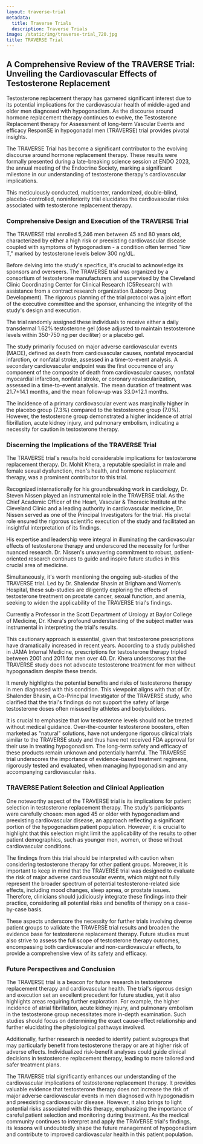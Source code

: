 ```yaml
---
layout: traverse-trial
metadata:
  title: Traverse Trials
  description: Traverse Trials
image: /static/img/traverse-trial_720.jpg
title: TRAVERSE Trial
---
```

## A Comprehensive Review of the TRAVERSE Trial: Unveiling the Cardiovascular Effects of Testosterone Replacement



Testosterone replacement therapy has garnered significant interest due to its potential implications for the cardiovascular health of middle-aged and older men diagnosed with hypogonadism. As the discourse around hormone replacement therapy continues to evolve, the Testosterone Replacement therapy for Assessment of long-term Vascular Events and efficacy ResponSE in hypogonadal men (TRAVERSE) trial provides pivotal insights.



The TRAVERSE Trial has become a significant contributor to the evolving discourse around hormone replacement therapy. These results were formally presented during a late-breaking science session at ENDO 2023, the annual meeting of the Endocrine Society, marking a significant milestone in our understanding of testosterone therapy's cardiovascular implications.



This meticulously conducted, multicenter, randomized, double-blind, placebo-controlled, noninferiority trial elucidates the cardiovascular risks associated with testosterone replacement therapy.



### Comprehensive Design and Execution of the TRAVERSE Trial

The TRAVERSE trial enrolled 5,246 men between 45 and 80 years old, characterized by either a high risk or preexisting cardiovascular disease coupled with symptoms of hypogonadism - a condition often termed "low T," marked by testosterone levels below 300 ng/dL. 



Before delving into the study's specifics, it's crucial to acknowledge its sponsors and overseers. The TRAVERSE trial was organized by a consortium of testosterone manufacturers and supervised by the Cleveland Clinic Coordinating Center for Clinical Research (C5Research) with assistance from a contract research organization (Labcorp Drug Development). The rigorous planning of the trial protocol was a joint effort of the executive committee and the sponsor, enhancing the integrity of the study's design and execution.



The trial randomly assigned these individuals to receive either a daily transdermal 1.62% testosterone gel (dose adjusted to maintain testosterone levels within 350-750 ng per deciliter) or a placebo gel.



The study primarily focused on major adverse cardiovascular events (MACE), defined as death from cardiovascular causes, nonfatal myocardial infarction, or nonfatal stroke, assessed in a time-to-event analysis. A secondary cardiovascular endpoint was the first occurrence of any component of the composite of death from cardiovascular causes, nonfatal myocardial infarction, nonfatal stroke, or coronary revascularization, assessed in a time-to-event analysis. The mean duration of treatment was 21.7±14.1 months, and the mean follow-up was 33.0±12.1 months.



The incidence of a primary cardiovascular event was marginally higher in the placebo group (7.3%) compared to the testosterone group (7.0%). However, the testosterone group demonstrated a higher incidence of atrial fibrillation, acute kidney injury, and pulmonary embolism, indicating a necessity for caution in testosterone therapy.



### Discerning the Implications of the TRAVERSE Trial

The TRAVERSE trial's results hold considerable implications for testosterone replacement therapy. Dr. Mohit Khera, a reputable specialist in male and female sexual dysfunction, men's health, and hormone replacement therapy, was a prominent contributor to this trial. 



Recognized internationally for his groundbreaking work in cardiology, Dr. Steven Nissen played an instrumental role in the TRAVERSE trial. As the Chief Academic Officer of the Heart, Vascular & Thoracic Institute at the Cleveland Clinic and a leading authority in cardiovascular medicine, Dr. Nissen served as one of the Principal Investigators for the trial. His pivotal role ensured the rigorous scientific execution of the study and facilitated an insightful interpretation of its findings. 



His expertise and leadership were integral in illuminating the cardiovascular effects of testosterone therapy and underscored the necessity for further nuanced research. Dr. Nissen's unwavering commitment to robust, patient-oriented research continues to guide and inspire future studies in this crucial area of medicine.



Simultaneously, it's worth mentioning the ongoing sub-studies of the TRAVERSE trial. Led by Dr. Shalendar Bhasin at Brigham and Women’s Hospital, these sub-studies are diligently exploring the effects of testosterone treatment on prostate cancer, sexual function, and anemia, seeking to widen the applicability of the TRAVERSE trial's findings.



Currently a Professor in the Scott Department of Urology at Baylor College of Medicine, Dr. Khera's profound understanding of the subject matter was instrumental in interpreting the trial's results.



This cautionary approach is essential, given that testosterone prescriptions have dramatically increased in recent years. According to a study published in JAMA Internal Medicine, prescriptions for testosterone therapy tripled between 2001 and 2011 for men over 40. Dr. Khera underscores that the TRAVERSE study does not advocate testosterone treatment for men without hypogonadism despite these trends. 



It merely highlights the potential benefits and risks of testosterone therapy in men diagnosed with this condition. This viewpoint aligns with that of Dr. Shalender Bhasin, a Co-Principal Investigator of the TRAVERSE study, who clarified that the trial's findings do not support the safety of large testosterone doses often misused by athletes and bodybuilders.



It is crucial to emphasize that low testosterone levels should not be treated without medical guidance. Over-the-counter testosterone boosters, often marketed as "natural" solutions, have not undergone rigorous clinical trials similar to the TRAVERSE study and thus have not received FDA approval for their use in treating hypogonadism. The long-term safety and efficacy of these products remain unknown and potentially harmful. The TRAVERSE trial underscores the importance of evidence-based treatment regimens, rigorously tested and evaluated, when managing hypogonadism and any accompanying cardiovascular risks.



### TRAVERSE Patient Selection and Clinical Application

One noteworthy aspect of the TRAVERSE trial is its implications for patient selection in testosterone replacement therapy. The study's participants were carefully chosen: men aged 45 or older with hypogonadism and preexisting cardiovascular disease, an approach reflecting a significant portion of the hypogonadism patient population. However, it is crucial to highlight that this selection might limit the applicability of the results to other patient demographics, such as younger men, women, or those without cardiovascular conditions.



The findings from this trial should be interpreted with caution when considering testosterone therapy for other patient groups. Moreover, it is important to keep in mind that the TRAVERSE trial was designed to evaluate the risk of major adverse cardiovascular events, which might not fully represent the broader spectrum of potential testosterone-related side effects, including mood changes, sleep apnea, or prostate issues. Therefore, clinicians should judiciously integrate these findings into their practice, considering all potential risks and benefits of therapy on a case-by-case basis.



These aspects underscore the necessity for further trials involving diverse patient groups to validate the TRAVERSE trial results and broaden the evidence base for testosterone replacement therapy. Future studies must also strive to assess the full scope of testosterone therapy outcomes, encompassing both cardiovascular and non-cardiovascular effects, to provide a comprehensive view of its safety and efficacy.



### Future Perspectives and Conclusion

The TRAVERSE trial is a beacon for future research in testosterone replacement therapy and cardiovascular health. The trial's rigorous design and execution set an excellent precedent for future studies, yet it also highlights areas requiring further exploration. For example, the higher incidence of atrial fibrillation, acute kidney injury, and pulmonary embolism in the testosterone group necessitates more in-depth examination. Such studies should focus on determining the exact cause-effect relationship and further elucidating the physiological pathways involved.



Additionally, further research is needed to identify patient subgroups that may particularly benefit from testosterone therapy or are at higher risk of adverse effects. Individualized risk-benefit analyses could guide clinical decisions in testosterone replacement therapy, leading to more tailored and safer treatment plans.



The TRAVERSE trial significantly enhances our understanding of the cardiovascular implications of testosterone replacement therapy. It provides valuable evidence that testosterone therapy does not increase the risk of major adverse cardiovascular events in men diagnosed with hypogonadism and preexisting cardiovascular disease. However, it also brings to light potential risks associated with this therapy, emphasizing the importance of careful patient selection and monitoring during treatment. As the medical community continues to interpret and apply the TRAVERSE trial's findings, its lessons will undoubtedly shape the future management of hypogonadism and contribute to improved cardiovascular health in this patient population.